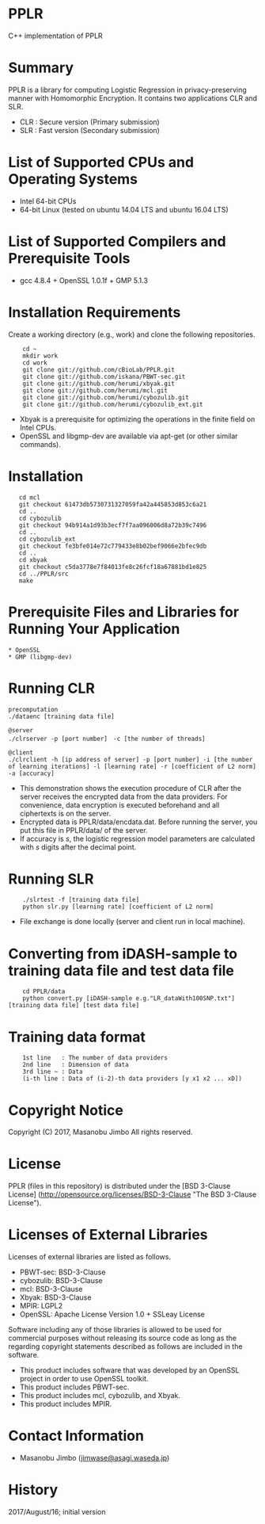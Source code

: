 # PPLR

C++ implementation of PPLR

# Summary
PPLR is a library for computing Logistic Regression in privacy-preserving manner with Homomorphic Encryption. 
It contains two applications CLR and SLR.
* CLR : Secure version (Primary submission)
* SLR : Fast version (Secondary submission)

# List of Supported CPUs and Operating Systems
* Intel 64-bit CPUs
* 64-bit Linux (tested on ubuntu 14.04 LTS and ubuntu 16.04 LTS)

# List of Supported Compilers and Prerequisite Tools
* gcc 4.8.4 + OpenSSL 1.0.1f + GMP 5.1.3

# Installation Requirements
Create a working directory (e.g., work) and clone the following repositories.

		cd ~
		mkdir work
		cd work
		git clone git://github.com/cBioLab/PPLR.git
		git clone git://github.com/iskana/PBWT-sec.git
		git clone git://github.com/herumi/xbyak.git
 		git clone git://github.com/herumi/mcl.git
		git clone git://github.com/herumi/cybozulib.git
		git clone git://github.com/herumi/cybozulib_ext.git
* Xbyak is a prerequisite for optimizing the operations in the finite field on Intel CPUs.
* OpenSSL and libgmp-dev are available via apt-get (or other similar commands).

# Installation
       cd mcl
       git checkout 61473db5730731327059fa42a445853d853c6a21
       cd ..
       cd cybozulib
       git checkout 94b914a1d93b3ecf7f7aa096006d8a72b39c7496
       cd ..
       cd cybozulib_ext
       git checkout fe3bfe014e72c779433e8b02bef9066e2bfec9db
       cd ..
       cd xbyak
       git checkout c5da3778e7f84013fe8c26fcf18a67881bd1e825
       cd ../PPLR/src
       make

# Prerequisite Files and Libraries for Running Your Application
	* OpenSSL
	* GMP (libgmp-dev)
	
# Running CLR
	precomputation
	./dataenc [training data file]

	@server
	./clrserver -p [port number]　-c [the number of threads]
	
	@client
	./clrclient -h [ip address of server] -p [port number] -i [the number of learning iterations] -l [learning rate] -r [coefficient of L2 norm] -a [accuracy]

* This demonstration shows the execution procedure of CLR after the server receives the encrypted data from the data providers. For convenience, data encryption is executed beforehand and all ciphertexts is on the server.
* Encrypted data is PPLR/data/encdata.dat. Before running the server, you put this file in PPLR/data/ of the server.
* If accuracy is *s*, the logistic regression model parameters are calculated with *s* digits after the decimal point.


# Running SLR
		./slrtest -f [training data file]
		python slr.py [learning rate] [coefficient of L2 norm]
		
* File exchange is done locally (server and client run in local machine).	

# Converting from iDASH-sample to training data file and test data file
		cd PPLR/data
		python convert.py [iDASH-sample e.g."LR_dataWith100SNP.txt"] [training data file] [test data file]

# Training data format
 	   	1st line   : The number of data providers
	   	2nd line   : Dimension of data 
	   	3rd line ~ : Data
		(i-th line : Data of (i-2)-th data providers [y x1 x2 ... xD])

# Copyright Notice
Copyright (C) 2017, Masanobu Jimbo 
All rights reserved.

# License
PPLR (files in this repository) is distributed under the [BSD 3-Clause License] (http://opensource.org/licenses/BSD-3-Clause "The BSD 3-Clause License").

# Licenses of External Libraries
Licenses of external libraries are listed as follows.

* PBWT-sec: BSD-3-Clause
* cybozulib: BSD-3-Clause
* mcl: BSD-3-Clause
* Xbyak: BSD-3-Clause
* MPIR: LGPL2
* OpenSSL: Apache License Version 1.0 + SSLeay License

Software including any of those libraries is allowed to be used for commercial purposes without releasing its source code as long as the regarding copyright statements described as follows are included in the software.

* This product includes software that was developed by an OpenSSL project in order to use OpenSSL toolkit.
* This product includes PBWT-sec.
* This product includes mcl, cybozulib, and Xbyak.
* This product includes MPIR.

# Contact Information
* Masanobu Jimbo (jimwase@asagi.waseda.jp)

# History

2017/August/16; initial version
